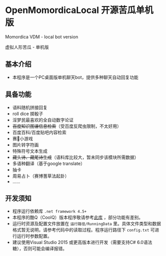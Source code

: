 # OpenMomordicaLocal 开源苦瓜单机版

Momordica VDM - local bot version

虚拟人形苦瓜 - 单机版

## 基本介绍

- 本程序是一个PC桌面版单机聊天bot，提供多种聊天自动回复功能

## 具备功能

- 语料随机拼接回复
- roll dice 掷骰子
- 淫梦民最喜欢的全自动数字论证
- ~~百度知识图谱信息检索~~（受百度反爬虫限制，不太好用）
- 百度百科/百度贴吧内容检索
- 赛🐎小游戏
- 图片转字符画
- 特殊符号文本生成
- ~~藏头诗、藏尾诗生成~~（语料库比较大，暂未同步该模块所需数据）
- 多语种翻译（基于google translate）
- 抽卡
- 周易占卜（赛博蓍草法起卦）
- ……


## 开发须知

- 程序运行依赖库 `.net framework 4.5+` 
- 本程序的酷Q（CoolQ）版本程序敬请参考[此库](https://github.com/hontsev/OpenMomordica) ，部分功能有差别。
- 运行时资源及配置文件放置在 `运行路径/RunningData` 里。具体文件类型和数据格式暂无说明，请参考代码中的读取过程。程序运行路径下 `config.txt` 可进行运行时参数配置。
- 建议使用Visual Studio 2015 或更高版本进行开发（需要支持C# 6.0语法糖），否则可能会编译报错。




